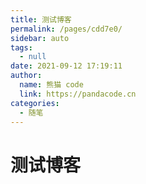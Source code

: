 ```yaml
---
title: 测试博客
permalink: /pages/cdd7e0/
sidebar: auto
tags: 
  - null
date: 2021-09-12 17:19:11
author: 
  name: 熊猫 code
  link: https://pandacode.cn
categories: 
  - 随笔
---
```


# 测试博客